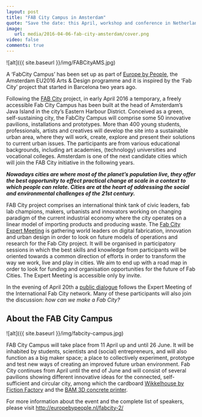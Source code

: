```yaml
---
layout: post
title: "FAB City Campus in Amsterdam"
quote: "Save the date: this April, workshop and conference in Netherlands."
image:
   url: media/2016-04-06-fab-city-amsterdam/cover.png
video: false
comments: true
---
```


![alt]({{ site.baseurl }}/img/FABCityAMS.jpg)

A ‘FabCity Campus’ has been set up as part of [Europe by People](http://europebypeople.nl/), the Amsterdam EU2016 Arts & Design programme and it is inspired by the ‘Fab City’ project that started in Barcelona two years ago.

Following the [FAB City](http://fab.city) project, in early April 2016 a temporary, a freely accessible Fab City Campus has been built at the head of Amsterdam’s Java Island in the city’s Eastern Harbour District. Conceived as a green, self-sustaining city, the FabCity Campus will comprise some 50 innovative pavilions, installations and prototypes. More than 400 young students, professionals, artists and creatives will develop the site into a sustainable urban area, where they will work, create, explore and present their solutions to current urban issues. The participants are from various educational backgrounds, including art academies, (technology) universities and vocational colleges. Amsterdam is one of the next candidate cities which will join the FAB City initiative in the following years.

_**Nowadays cities are where most of the planet’s population live, they offer the best opportunity to effect practical change at scale in a context to which people can relate. Cities are at the heart of addressing the social and environmental challenges of the 21st century.**_

FAB City project comprises an international think tank of civic leaders, fab lab champions, makers, urbanists and innovators working on changing paradigm of the current industrial economy where the city operates on a linear model of importing products and producing waste. The [Fab City Expert Meeting](http://europebypeople.nl/programme/fabcity-summit-2) is gathering world leaders on digital fabrication, innovation and urban design in order to look on future models of operations and research for the Fab City project. It will be organised in participatory sessions in which the best skills and knowledge from participants will be oriented towards a common direction of efforts in order to transform the way we work, live and play in cities. We aim to end up with a road map in order to look for funding and organisation opportunities for the future of Fab Cities.
The Expert Meeting is accessible only by invite.

In the evening of April 20th a [public dialogue](http://europebypeople.nl/programme/fabcity-summit) follows the Expert Meeting of the International Fab City network. Many of these participants will also join the discussion: *how can we make a Fab City?*

## About the FAB City Campus
![alt]({{ site.baseurl }}/img/fabcity-campus.jpg)

FAB City Campus will take place from 11 April up and until 26 June. It will be inhabited by students, scientists and (social) entrepreneurs, and will also function as a big maker space; a place to collectively experiment, prototype and test new ways of creating an improved future urban environment. Fab City continues from April until the end of June and will consist of several pavilions showing different innovative ideas for the connected, self-sufficient and circular city, among which the cardboard [Wikkelhouse by Fiction Factory](http://www.fictionfactory.nl/home.php?p=whouse) and the [BAM 3D concrete printer](https://citiesintransition.eu/publicatie/bam-3d-concrete-printer-at-fabcity-campus).

For more information about the event and the complete list of speakers, please visit http://europebypeople.nl/fabcity-2/ 
